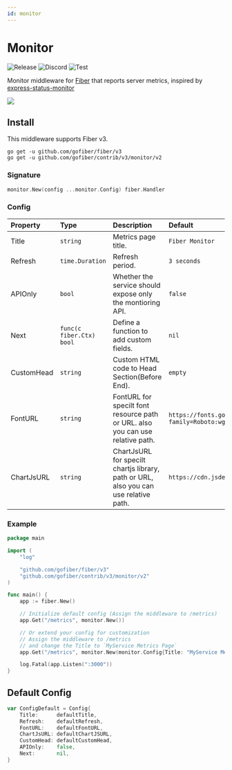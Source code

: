 ```yaml
---
id: monitor
---
```


# Monitor

![Release](https://img.shields.io/github/v/tag/gofiber/contrib?filter=monitor*)
![Discord](https://img.shields.io/discord/704680098577514527?style=flat&label=%F0%9F%92%AC%20discord&color=00ACD7)
![Test](https://github.com/gofiber/contrib/workflows/Test%20Monitor/badge.svg)

Monitor middleware for [Fiber](https://github.com/gofiber/fiber) that reports server metrics, inspired by [express-status-monitor](https://github.com/RafalWilinski/express-status-monitor)

![](https://i.imgur.com/nHAtBpJ.gif)

## Install

This middleware supports Fiber v3.

```
go get -u github.com/gofiber/fiber/v3
go get -u github.com/gofiber/contrib/v3/monitor/v2
```

### Signature

```go
monitor.New(config ...monitor.Config) fiber.Handler
```

### Config

| Property   | Type                      | Description                                                                          | Default                                                                     |
| :--------- | :------------------------ | :----------------------------------------------------------------------------------- | :-------------------------------------------------------------------------- |
| Title      | `string`                  | Metrics page title.                                                                  | `Fiber Monitor`                                                             |
| Refresh    | `time.Duration`           | Refresh period.                                                                      | `3 seconds`                                                                 |
| APIOnly    | `bool`                    | Whether the service should expose only the montioring API.                           | `false`                                                                     |
| Next       | `func(c fiber.Ctx) bool` | Define a function to add custom fields.                                              | `nil`                                                                       |
| CustomHead | `string`                  | Custom HTML code to Head Section(Before End).                                        | `empty`                                                                     |
| FontURL    | `string`                  | FontURL for specilt font resource path or URL. also you can use relative path.       | `https://fonts.googleapis.com/css2?family=Roboto:wght@400;900&display=swap` |
| ChartJsURL | `string`                  | ChartJsURL for specilt chartjs library, path or URL, also you can use relative path. | `https://cdn.jsdelivr.net/npm/chart.js@2.9/dist/Chart.bundle.min.js`        |

### Example

```go
package main

import (
    "log"

    "github.com/gofiber/fiber/v3"
    "github.com/gofiber/contrib/v3/monitor/v2"
)

func main() {
    app := fiber.New()

    // Initialize default config (Assign the middleware to /metrics)
    app.Get("/metrics", monitor.New())

    // Or extend your config for customization
    // Assign the middleware to /metrics
    // and change the Title to `MyService Metrics Page`
    app.Get("/metrics", monitor.New(monitor.Config{Title: "MyService Metrics Page"}))

    log.Fatal(app.Listen(":3000"))
}
```


## Default Config

```go
var ConfigDefault = Config{
	Title:      defaultTitle,
	Refresh:    defaultRefresh,
	FontURL:    defaultFontURL,
	ChartJsURL: defaultChartJSURL,
	CustomHead: defaultCustomHead,
	APIOnly:    false,
	Next:       nil,
}
```
